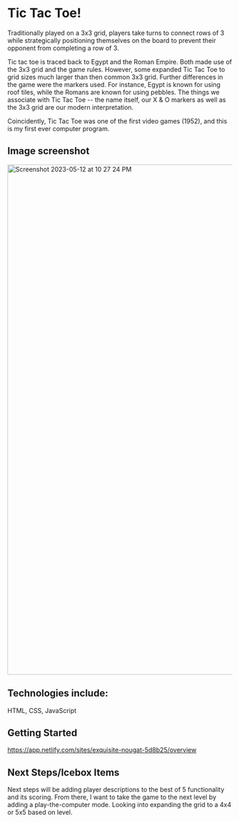 # Tic Tac Toe!
Traditionally played on a 3x3 grid, players take turns to connect rows of 3 while strategically positioning themselves on the board to prevent their opponent from completing a row of 3. 

Tic tac toe is traced back to Egypt and the Roman Empire. Both made use of the 3x3 grid and the game rules. However, some expanded Tic Tac Toe to grid sizes much larger than then common 3x3 grid. Further differences in the game were the markers used. For instance, Egypt is known for using roof tiles, while the Romans are known for using pebbles. The things we associate with Tic Tac Toe -- the name itself, our X & O markers as well as the 3x3 grid are our modern interpretation. 

Coincidently, Tic Tac Toe was one of the first video games (1952), and this is my first ever computer program. 

## Image screenshot
<img width="1145" alt="Screenshot 2023-05-12 at 10 27 24 PM" src="https://github.com/Graehm/unit-1-project/assets/127685086/6d7d1e9f-a29a-48f6-a070-a11eab1767aa">

## Technologies include:
HTML, CSS, JavaScript

## Getting Started
https://app.netlify.com/sites/exquisite-nougat-5d8b25/overview

## Next Steps/Icebox Items
Next steps will be adding player descriptions to the best of 5 functionality and its scoring. From there, I want to take the game to the next level by adding a play-the-computer mode. Looking into expanding the grid to a 4x4 or 5x5 based on level. 
 